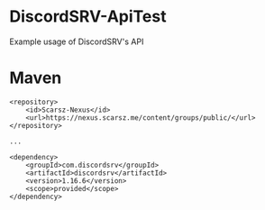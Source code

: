 # DiscordSRV-ApiTest
Example usage of DiscordSRV's API

# Maven
```
<repository>
    <id>Scarsz-Nexus</id>
    <url>https://nexus.scarsz.me/content/groups/public/</url>
</repository>

...

<dependency>
    <groupId>com.discordsrv</groupId>
    <artifactId>discordsrv</artifactId>
    <version>1.16.6</version>
    <scope>provided</scope>
</dependency>
```
